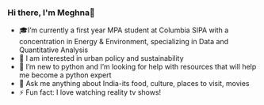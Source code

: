 ### Hi there, I'm Meghna👋
- :mortar_board:I’m currently a first year MPA student at Columbia SIPA with a concentration in Energy & Environment, specializing in Data and Quantitative Analysis
- :office: I am interested in urban policy and sustainability
- 🤔 I’m new to python and I’m looking for help with resources that will help me become a python expert
- 💬 Ask me anything about India-its food, culture, places to visit, movies
- ⚡ Fun fact: I love watching reality tv shows!
<!--
**meghna-ray/meghna-ray** is a ✨ _special_ ✨ repository because its `README.md` (this file) appears on your GitHub profile.

